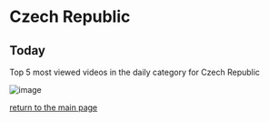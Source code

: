 # Czech Republic

## Today
Top 5 most viewed videos in the daily category for Czech Republic


![image](/images/main/daily/cz-dailytop5Last7Days.jpeg)

[return to the main page](/main)